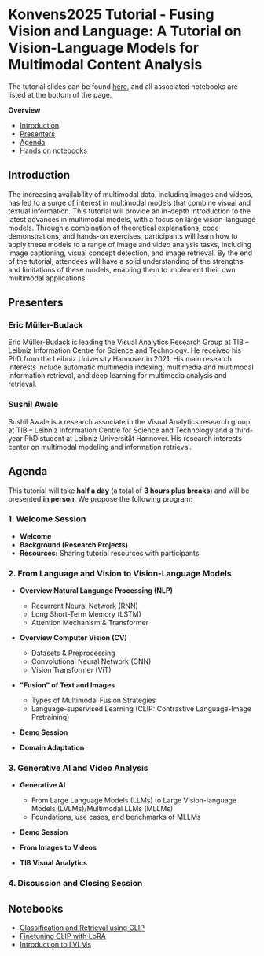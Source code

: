 # Konvens2025 Tutorial - Fusing Vision and Language: A Tutorial on Vision-Language Models for Multimodal Content Analysis

The tutorial slides can be found [here](https://docs.google.com/presentation/d/1ATnXBuYWkKQ7Oba0ItJAnU5ex9jbJpTK/edit?usp=sharing&ouid=105794554671820119952&rtpof=true&sd=true), and all associated notebooks are listed at the bottom of the page.

**Overview**
- [Introduction](#introduction)
- [Presenters](#presenters)
- [Agenda](#agenda)
- [Hands on notebooks](#notebooks)

## Introduction

The increasing availability of multimodal data, including images and videos, has led to a surge of interest in multimodal models that combine visual and textual information. This tutorial will provide an in-depth introduction to the latest advances in multimodal models, with a focus on large vision-language models. Through a combination of theoretical explanations, code demonstrations, and hands-on exercises, participants will learn how to apply these models to a range of image and video analysis tasks, including image captioning, visual concept detection, and image retrieval. By the end of the tutorial, attendees will have a solid understanding of the strengths and limitations of these models, enabling them to implement their own multimodal applications.

## **Presenters**

### **Eric Müller-Budack**

Eric Müller-Budack is leading the Visual Analytics Research Group at TIB – Leibniz Information Centre for Science and Technology. He received his PhD from the Leibniz University Hannover in 2021. His main research interests include automatic multimedia indexing, multimedia and multimodal information retrieval, and deep learning for multimedia analysis and retrieval.

### **Sushil Awale** 

Sushil Awale is a research associate in the Visual Analytics research group at TIB – Leibniz Information Centre for Science and Technology and a third-year PhD student at Leibniz Universität Hannover. His research interests center on multimodal modeling and information retrieval.

## Agenda

This tutorial will take **half a day** (a total of **3 hours plus breaks**) and will be presented **in person**. We propose the following program:

### 1. Welcome Session

- **Welcome**  
- **Background (Research Projects)** 
- **Resources:** Sharing tutorial resources with participants  

### 2. From Language and Vision to Vision-Language Models

- **Overview Natural Language Processing (NLP)**
    - Recurrent Neural Network (RNN)
    - Long Short-Term Memory (LSTM)
    - Attention Mechanism & Transformer
  
- **Overview Computer Vision (CV)**
    - Datasets & Preprocessing
    - Convolutional Neural Network (CNN)
    - Vision Transformer (ViT)

- **"Fusion" of Text and Images**
    - Types of Multimodal Fusion Strategies
    - Language-supervised Learning (CLIP: Contrastive Language-Image Pretraining)

- **Demo Session**
- **Domain Adaptation**

### 3. Generative AI and Video Analysis

- **Generative AI**
    - From Large Language Models (LLMs) to Large Vision-language Models (LVLMs)/Multimodal LLMs (MLLMs)
    - Foundations, use cases, and benchmarks of MLLMs

- **Demo Session**

- **From Images to Videos**

- **TIB Visual Analytics**

### 4. Discussion and Closing Session

## Notebooks

- [Classification and Retrieval using CLIP](https://colab.research.google.com/drive/1tDwBohNyz0mE7xKAAgScNpJrQEU1rmZc)
- [Finetuning CLIP with LoRA](https://colab.research.google.com/drive/1HVf9xsvJsoN4_CHxwZxqaAQynYT2L69F)
- [Introduction to LVLMs](https://colab.research.google.com/drive/1SuUxHVAewvT-rMJr-dz5LnlEFCDxArV6)


